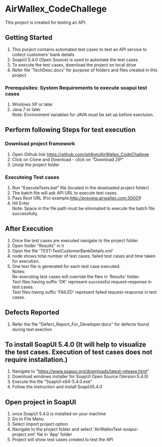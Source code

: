 # AirWallex_CodeChallege
This project is created for testing an API.

## Getting Started
  1. This porject contains automated test cases to test an API service to collect customers' bank details
  2. SoapUI 5.4.0 (Open Source) is used to automate the test cases
  3. To execute the test cases, download the project on local drive
  4. Refer file 'TechDesc.docx' for purpose of folders and files created in this project
  
### Prerequisites: System Requirements to execute soapui test cases
  1. Windows XP or later 
  2. Java 7 or later <br>
  Note: Environment variables for JAVA must be set up before exectuion.

## Perform following Steps for test execution
  ### Download project framework
   1. Open Github link https://github.com/git4nm/AirWallex_CodeChallege
   2. Click on Clone and Download - click on "Download ZIP"
   3. Unzip the project folder
   
  ### Executeing Test cases
  1. Run "ExecuteTests.bat" file (located in the dowloaded project folder) 
  2. The batch file will ask API URL to execute test cases
  3. Pass Root URL (For example:http://preview.airwallex.com:30001)
  4. Hit Enter <br>
    Note: Space in the file path must be eliminated to execute the batch file successfully.

## After Execution
   1. Once the test cases are executed navigate to the project folder
   2. Open folder "Results" in it
   3. Open the file 'TEST-TestCustomerBankDetails.xml'
   4. <testsuite> node shows total number of test cases, failed test cases and time taken for execution.
   5. One text file is generated for each test case executed.<br>
   Notes: <br>
    Re-executing test cases will override the files in 'Results' folder. <br>
    Text files having suffix 'OK' represent successful request-response in test cases. <br>
    Text files havng suffic 'FAILED' represent failed request-response in test cases.

## Defects Reported
  1. Refer the file "Defect_Report_For_Developer.docx" for defects found during test exection

## To install SoapUI 5.4.0 (It will help to visualize the test cases. Execution of test cases does not require installation.) 
  1. Navigate to "https://www.soapui.org/downloads/latest-release.html"
  2. Download windows installer for SoapUI Open Source (Version:5.4.0)
  3. Execute the file "SoapUI-x64-5.4.0.exe"
  4. Follow the instruction and install SoapUI5.4.0
  
## Open project in SoapUI
  1. once SoapUI 5.4.0 is installed on your machine
  2. Go to File Menu
  3. Select Import project option
  4. Navigate to the project folder and select 'AirWallexTest-soapui-project.xml' file in 'App' folder
  5. Project will show test cases created to test the API
  
    
  
  
